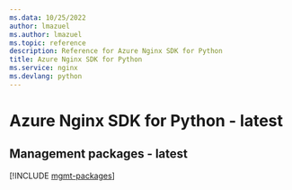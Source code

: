 ```yaml
---
ms.data: 10/25/2022
author: lmazuel
ms.author: lmazuel
ms.topic: reference
description: Reference for Azure Nginx SDK for Python
title: Azure Nginx SDK for Python
ms.service: nginx
ms.devlang: python
---
```

# Azure Nginx SDK for Python - latest

## Management packages - latest
[!INCLUDE [mgmt-packages](nginx-mgmt-index.md)]
